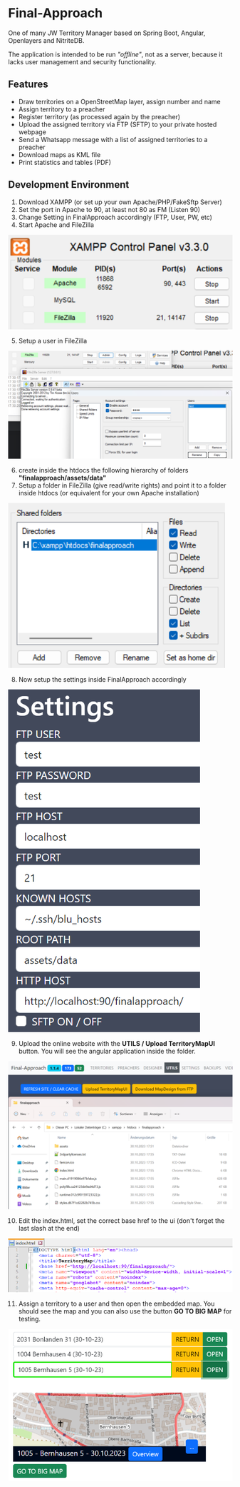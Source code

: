 # Final-Approach
One of many JW Territory Manager based on Spring Boot, Angular, Openlayers and NitriteDB.

The application is intended to be run *"offline"*, not as a server, because it lacks user management and security functionality.

## Features
- Draw territories on a OpenStreetMap layer, assign number and name
- Assign territory to a preacher
- Register territory (as processed again by the preacher)
- Upload the assigned territory via FTP (SFTP) to your private hosted webpage
- Send a Whatsapp message with a list of assigned territories to a preacher
- Download maps as KML file
- Print statistics and tables (PDF)

## Development Environment
1) Download XAMPP (or set up your own Apache/PHP/FakeSftp Server)
2) Set the port in Apache to 90, at least not 80 as FM (Listen 90)
3) Change Setting in FinalApproach accordingly (FTP, User, PW, etc)
4) Start Apache and FileZilla

![Xampp-Start](server\docs\xampp-start.png)

5) Setup a user in FileZilla

![Xampp-Start](server\docs\FileZilla-User.png)

6) create inside the htdocs the following hierarchy of folders **"finalapproach/assets/data"**
7) Setup a folder in FileZilla (give read/write rights) and point it to a folder inside htdocs (or equivalent for your own Apache installation)

![Xampp-Start](server/docs/FileZilla-SharedFolder.png)

8) Now setup the settings inside FinalApproach accordingly

![Xampp-Start](server\docs\finalApproachSettings.png)

9) Upload the online website with the **UTILS / Upload TerritoryMapUI** button. You will see the angular application inside the folder.

![Xampp-Start](server\docs\finalApproachUtilsUpload.png)

10) Edit the index.html, set the correct base href to the ui (don't forget the last slash at the end)

![Xampp-Start](server\docs\indexHtmlBaseHref.png)

11) Assign a territory to a user and then open the embedded map. You should see the map and you can also use the button **GO TO BIG MAP** for testing.

![Xampp-Start](server\docs\finalApproachOpenEmbeddedMap.png)